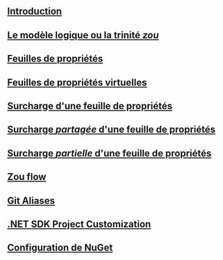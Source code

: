 ## [Introduction](.Documentation/0_Introduction.md)

## [Le modèle logique ou la trinité *zou*](.Documentation/1_LogicalModel.md)

## [Feuilles de propriétés](.Documentation/2_PropertySheet.md)

## [Feuilles de propriétés virtuelles](.Documentation/3_VirtualPropertySheet.md)

## [Surcharge d'une feuille de propriétés](.Documentation/4_PropertySheetOverride.md)

## [Surcharge *partagée* d'une feuille de propriétés](.Documentation/5_PropertySheetSharedOverride.md)

## [Surcharge *partielle* d'une feuille de propriétés](.Documentation/6_PropertySheetPartialOverride.md)

## [Zou flow](.Documentation/ZouFlow.md)

## [Git Aliases](.Documentation/GitAliases.md)

## [.NET SDK Project Customization](.Documentation/Directory.Build.md)

## [Configuration de NuGet](.Documentation/Cs_ConfigureNuget.md)